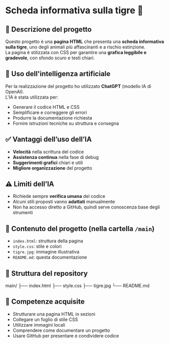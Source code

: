 # Scheda informativa sulla tigre 🐅

## 📄 Descrizione del progetto
Questo progetto è una **pagina HTML** che presenta una **scheda informativa sulla tigre**, uno degli animali più affascinanti e a rischio estinzione.  
La pagina è stilizzata con CSS per garantire una **grafica leggibile e gradevole**, con sfondo scuro e testi chiari.

## 🤖 Uso dell'intelligenza artificiale
Per la realizzazione del progetto ho utilizzato **ChatGPT** (modello IA di OpenAI).  
L'IA è stata utilizzata per:
- Generare il codice HTML e CSS
- Semplificare e correggere gli errori
- Produrre la documentazione richiesta
- Fornire istruzioni tecniche su struttura e consegna

## ✅ Vantaggi dell’uso dell’IA
- **Velocità** nella scrittura del codice
- **Assistenza continua** nella fase di debug
- **Suggerimenti grafici** chiari e utili
- **Migliore organizzazione** del progetto

## ⚠️ Limiti dell’IA
- Richiede sempre **verifica umana** del codice
- Alcuni stili proposti vanno **adattati** manualmente
- Non ha accesso diretto a GitHub, quindi serve conoscenza base degli strumenti

## 🧩 Contenuto del progetto (nella cartella `/main`)
- `index.html`: struttura della pagina
- `style.css`: stile e colori
- `tigre.jpg`: immagine illustrativa
- `README.md`: questa documentazione

## 📂 Struttura del repository
main/
├── index.html
├── style.css
├── tigre.jpg
└── README.md

## 🧠 Competenze acquisite
- Strutturare una pagina HTML in sezioni
- Collegare un foglio di stile CSS
- Utilizzare immagini locali
- Comprendere come documentare un progetto
- Usare GitHub per presentare e condividere codice








